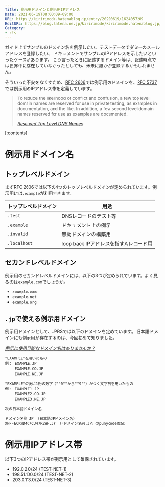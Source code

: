 ```yaml
---
Title: 例示用ドメインと例示用IPアドレス
Date: 2021-06-19T08:00:09+09:00
URL: https://kiririmode.hatenablog.jp/entry/20210619/1624057209
EditURL: https://blog.hatena.ne.jp/kiririmode/kiririmode.hatenablog.jp/atom/entry/26006613777490722
Category:
- rfc
---
```


ガイド上でサンプルのドメイン名を例示したい、テストデータでダミーのメールアドレスを登録したい、
ドキュメントでサンプルのIPアドレスを示したいといったケースがあります。
こう言ったときに記述するドメイン等は、記述時点では世界中に存在していなかったとしても、未来に誰かが登録するかもしれません。

そういった不安をなくすため、[RFC 2606](https://datatracker.ietf.org/doc/html/rfc2606)では例示用のドメインを、[RFC 5737](https://datatracker.ietf.org/doc/html/rfc5737)では例示用のIPアドレス帯を定義しています。

> To reduce the likelihood of conflict and confusion, a few top level domain
> names are reserved for use in private testing, as examples in documentation, 
> and the like.  In addition, a few second level domain names reserved for use 
> as examples are documented.
> 
> <cite>[Reserved Top Level DNS Names](https://www.rfc-editor.org/rfc/rfc2606.txt)</cite>

[:contents]

# 例示用ドメイン名

## トップレベルドメイン

まずRFC 2606では以下の4つのトップレベルドメインが定められています。例示用には`.example`が利用できます。

| トップレベルドメイン | 用途 |
| ---- | ----- |
| `.test` | DNSレコードのテスト等 |
| `.example` | ドキュメント上の例示 |
| `.invalid` | 無効ドメインの構築用 |
| `.localhost` | loop back IPアドレスを指すAレコード用 |

## セカンドレベルドメイン

例示用のセカンドレベルドメインには、以下の3つが定められています。よく見るのは`example.com`でしょうか。

- `example.com`
- `example.net`
- `example.org`

## `.jp`で使える例示用ドメイン

例示用ドメインとして、JPRSでは以下のドメインを定めています。
日本語ドメインにも例示用が存在するのは、今回初めて知りました。

<cite>[例示に使用可能なドメイン名はありませんか？](https://jprs.jp/faq/use/#q3)</cite>
```
"EXAMPLE"を用いたもの
例： EXAMPLE.JP
　　 EXAMPLE.CO.JP
　　 EXAMPLE.NE.JP

"EXAMPLE"の後に1桁の数字（""0""から""9""）がつく文字列を用いたもの
例： EXAMPLE1.JP
　　 EXAMPLE2.CO.JP
　　 EXAMPLE3.NE.JP

次の日本語ドメイン名

ドメイン名例.JP （日本語JPドメイン名）
XN--ECKWD4C7CU47R2WF.JP （「ドメイン名例.JP」のpunycode表記）
```

# 例示用IPアドレス帯

以下3つのIPアドレス帯が例示用として確保されています。

- 192.0.2.0/24 (TEST-NET-1)
- 198.51.100.0/24 (TEST-NET-2)
- 203.0.113.0/24 (TEST-NET-3)
